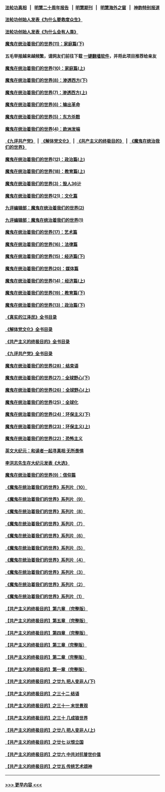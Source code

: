 #### [法轮功真相](https://github.com/gfw-breaker/truth/blob/master/README.md?t=0) &nbsp;&nbsp;|&nbsp;&nbsp; [明慧二十周年报告](https://github.com/gfw-breaker/mh-reports/blob/master/README.md?t=0) &nbsp;&nbsp;|&nbsp;&nbsp;[明慧期刊](https://github.com/gfw-breaker/mh-qikan) &nbsp;&nbsp;|&nbsp;&nbsp; [明慧海外之窗](https://github.com/gfw-breaker/mh-news/blob/master/README.md?t=0) &nbsp;&nbsp;|&nbsp;&nbsp; [神韵特别报道](https://github.com/gfw-breaker/mh-news/blob/master/shenyun.md?t=0)
#### [法轮功创始人发表《为什么要救度众生》](../pages/nsc422/n13975246.md?t=04191543) 
#### [法轮功创始人发表《为什么会有人类》](../pages/nsc422/n13912117.md?t=04191543) 
#### [魔鬼在统治着我们的世界(11)：家庭篇(下)](../pages/nsc422/n10440961.md?t=04191543) 
#### 五毛举报越来越频繁，请网友们前往下载 [一键翻墙软件](https://github.com/gfw-breaker/ssr-accounts)，并将此项目推荐给亲友
#### [魔鬼在统治着我们的世界(10)：家庭篇(上)](../pages/nsc422/n10435448.md?t=04191543) 
#### [魔鬼在统治着我们的世界(8)：渗透西方(下)](../pages/nsc422/n10429603.md?t=04191543) 
#### [魔鬼在统治着我们的世界(7)：渗透西方(上)](../pages/nsc422/n10426013.md?t=04191543) 
#### [魔鬼在统治着我们的世界(6)：输出革命](../pages/nsc422/n10421536.md?t=04191543) 
#### [魔鬼在统治着我们的世界(5)：东方杀戮](../pages/nsc422/n10417707.md?t=04191543) 
#### [魔鬼在统治着我们的世界(4)：欧洲发端](../pages/nsc422/n10414890.md?t=04191543) 
#### [《九评共产党》](https://github.com/begood0513/9ping.md/blob/master/README.md) &nbsp;|&nbsp; [《解体党文化》](../../../../jtdwh.md/blob/master/README.md)  &nbsp;|&nbsp; [《共产主义的终极目的》](../../../../gczydzjmd.md/blob/master/README.md) &nbsp;|&nbsp; [《魔鬼在统治我们的世界》](../../../../mgztzwmdsj.md/blob/master/README.md) 
#### [魔鬼在统治着我们的世界(12)：政治篇(上)](../pages/nsc422/n10444576.md?t=04191543) 
#### [魔鬼在统治着我们的世界(18)：教育篇(上)](../pages/nsc422/n10526970.md?t=04191543) 
#### [魔鬼在统治着我们的世界(3)：毁人36计](../pages/nsc422/n10411583.md?t=04191543) 
#### [魔鬼在统治着我们的世界(21)：文化篇](../pages/nsc422/n10597706.md?t=04191543) 
#### [九评编辑部：魔鬼在统治着我们的世界(2)](../pages/nsc422/n10410036.md?t=04191543) 
#### [九评编辑部：魔鬼在统治着我们的世界(1)](../pages/nsc422/n10406825.md?t=04191543) 
#### [魔鬼在统治着我们的世界(17)：艺术篇](../pages/nsc422/n10499093.md?t=04191543) 
#### [魔鬼在统治着我们的世界(16)：法律篇](../pages/nsc422/n10485969.md?t=04191543) 
#### [魔鬼在统治着我们的世界(15)：经济篇(下)](../pages/nsc422/n10469975.md?t=04191543) 
#### [魔鬼在统治着我们的世界(20)：媒体篇](../pages/nsc422/n10586579.md?t=04191543) 
#### [魔鬼在统治着我们的世界(14)：经济篇(上)](../pages/nsc422/n10457370.md?t=04191543) 
#### [魔鬼在统治着我们的世界(19)：教育篇(下)](../pages/nsc422/n10564808.md?t=04191543) 
#### [魔鬼在统治着我们的世界(13)：政治篇(下)](../pages/nsc422/n10448270.md?t=04191543) 
#### [《真实的江泽民》全书目录](../pages/nsc422/n13721399.md?t=04191543) 
#### [《解体党文化》全书目录](../pages/nsc422/n13721157.md?t=04191543) 
#### [《共产主义的终极目的》全书目录](../pages/nsc422/n13721048.md?t=04191543) 
#### [《九评共产党》全书目录](../pages/nsc422/n13708085.md?t=04191543) 
#### [魔鬼在统治着我们的世界(28)：结束语](../pages/nsc422/n10936246.md?t=04191543) 
#### [魔鬼在统治着我们的世界(27)：全球野心(下)](../pages/nsc422/n10928319.md?t=04191543) 
#### [魔鬼在统治着我们的世界(26)：全球野心(上)](../pages/nsc422/n10900318.md?t=04191543) 
#### [魔鬼在统治着我们的世界(25)：全球化](../pages/nsc422/n10788205.md?t=04191543) 
#### [魔鬼在统治着我们的世界(24)：环保主义(下)](../pages/nsc422/n10695307.md?t=04191543) 
#### [魔鬼在统治着我们的世界(23)：环保主义(上)](../pages/nsc422/n10688613.md?t=04191543) 
#### [魔鬼在统治着我们的世界(22)：恐怖主义](../pages/nsc422/n10614727.md?t=04191543) 
#### [英文大纪元：和读者一起寻真相 无所畏惧](../pages/nsc422/n12542027.md?t=04191543) 
#### [李洪志先生在大纪元发表《大选》](../pages/nsc422/n12534746.md?t=04191543) 
#### [魔鬼在统治着我们的世界(9)：信仰篇](../pages/nsc422/n10432159.md?t=04191543) 
#### [《魔鬼在统治着我们的世界》系列片（10）](../pages/nsc422/n12292670.md?t=04191543) 
#### [《魔鬼在统治着我们的世界》系列片（9）](../pages/nsc422/n12290859.md?t=04191543) 
#### [《魔鬼在统治着我们的世界》系列片（8）](../pages/nsc422/n12287445.md?t=04191543) 
#### [《魔鬼在统治着我们的世界》系列片（7）](../pages/nsc422/n12283425.md?t=04191543) 
#### [《魔鬼在统治着我们的世界》系列片（6）](../pages/nsc422/n12282314.md?t=04191543) 
#### [《魔鬼在统治着我们的世界》系列片（5）](../pages/nsc422/n12281419.md?t=04191543) 
#### [《魔鬼在统治着我们的世界》系列片（4）](../pages/nsc422/n12274024.md?t=04191543) 
#### [《魔鬼在统治着我们的世界》系列片（3）](../pages/nsc422/n12271322.md?t=04191543) 
#### [《魔鬼在统治着我们的世界》系列片（2）](../pages/nsc422/n12269049.md?t=04191543) 
#### [《魔鬼在统治着我们的世界》系列片（1）](../pages/nsc422/n12267575.md?t=04191543) 
#### [【共产主义的终极目的】第六章 （完整版）](../pages/nsc422/n11428913.md?t=04191543) 
#### [【共产主义的终极目的】第五章 （完整版）](../pages/nsc422/n11428912.md?t=04191543) 
#### [【共产主义的终极目的】第四章 （完整版）](../pages/nsc422/n11428907.md?t=04191543) 
#### [【共产主义的终极目的】第三章（完整版）](../pages/nsc422/n11428848.md?t=04191543) 
#### [【共产主义的终极目的】第二章（完整版）](../pages/nsc422/n11428831.md?t=04191543) 
#### [【共产主义的终极目的】第一章（完整版）](../pages/nsc422/n11417651.md?t=04191543) 
#### [【共产主义的终极目的】之廿九 把人变非人(下)](../pages/nsc422/n11344140.md?t=04191543) 
#### [【共产主义的终极目的】之三十二 结语](../pages/nsc422/n11360535.md?t=04191543) 
#### [【共产主义的终极目的】之三十一 末世景观](../pages/nsc422/n11351129.md?t=04191543) 
#### [【共产主义的终极目的】之三十 几成狼世界](../pages/nsc422/n11348280.md?t=04191543) 
#### [【共产主义的终极目的】之廿八 把人变非人(上)](../pages/nsc422/n11340492.md?t=04191543) 
#### [【共产主义的终极目的】之廿七 以恨立国](../pages/nsc422/n11336944.md?t=04191543) 
#### [【共产主义的终极目的】之廿六 中共对抗普世价值](../pages/nsc422/n11324785.md?t=04191543) 
#### [【共产主义的终极目的】之廿五 传统艺术颂神](../pages/nsc422/n11296396.md?t=04191543) 

----
#### [ >>> 更早内容 <<< ](../indexes/nsc422-earlier.md)
